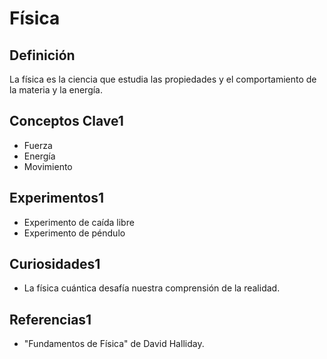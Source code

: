 # Física

## Definición
La física es la ciencia que estudia las propiedades y el comportamiento de la materia y la energía.

## Conceptos Clave1
- Fuerza
- Energía
- Movimiento

## Experimentos1
- Experimento de caída libre
- Experimento de péndulo

## Curiosidades1
- La física cuántica desafía nuestra comprensión de la realidad.

## Referencias1
- "Fundamentos de Física" de David Halliday.